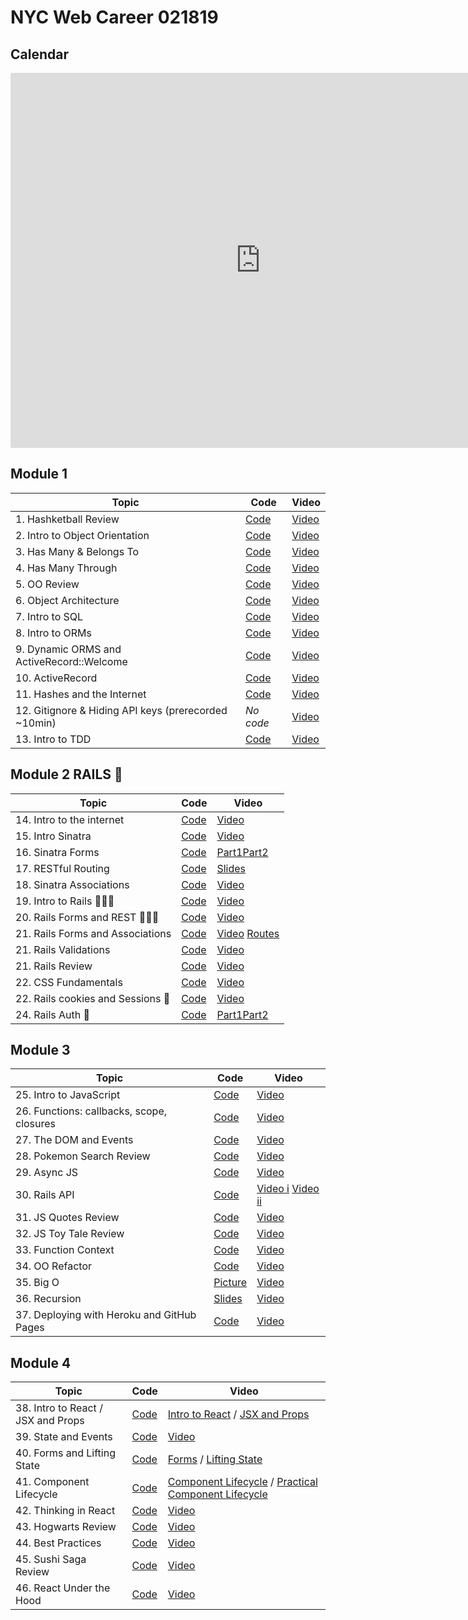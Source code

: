 # NYC Web Career 021819

## Calendar
<iframe src="https://calendar.google.com/calendar/embed?src=flatironschool.com_tbp7g1lf0tfdf3quohkpivj4f4%40group.calendar.google.com&ctz=America%2FNew_York" style="border: 0" width="800" height="600" frameborder="0" scrolling="no"></iframe>

## Module 1
| Topic            | Code                | Video                |
| -----            | ----                | -----                |
| 1. Hashketball Review | [Code](https://github.com/learn-co-students/nyc-web-students-021819/tree/master/01-hashketball-review) | [Video](https://www.youtube.com/watch?v=iyFZxjSX41k&feature=youtu.be) |
| 2. Intro to Object Orientation | [Code](https://github.com/learn-co-students/nyc-web-students-021819/tree/master/02-intro-to-oo) | [Video](https://www.youtube.com/watch?v=ad9bHt4Y-tE&feature=youtu.be) |
| 3. Has Many & Belongs To | [Code](https://github.com/learn-co-students/nyc-web-students-021819/tree/master/03-oo-relations-one-to-many) | [Video](https://www.youtube.com/watch?v=Sf5yMxKWxEg&feature=youtu.be) |
| 4. Has Many Through | [Code](https://github.com/learn-co-students/nyc-web-students-021819/tree/master/04-oo-many-to-many) | [Video](https://www.youtube.com/watch?v=Ts12HKOrSpU&feature=youtu.be) |
| 5. OO Review | [Code](https://github.com/learn-co-students/nyc-web-students-021819/tree/master/05-oo-review) | [Video](https://youtu.be/lnDQveAHJu8) |
| 6. Object Architecture | [Code](https://github.com/learn-co-students/nyc-web-students-021819/tree/master/06-object-architecture) | [Video](https://www.youtube.com/watch?v=Nj9hnjvQU2o&feature=youtu.be) |
| 7. Intro to SQL | [Code](https://github.com/learn-co-students/nyc-web-students-021819/tree/master/07-into-to-sql) | [Video](https://www.youtube.com/watch?v=lT10giPpt48&feature=youtu.be) |
| 8. Intro to ORMs | [Code](https://github.com/learn-co-students/nyc-web-students-021819/tree/master/08-intro-to-orms) | [Video](https://www.youtube.com/watch?v=KpS3O7vF8C0&feature=youtu.be) |
| 9. Dynamic ORMS and ActiveRecord::Welcome | [Code](https://github.com/learn-co-students/nyc-web-students-021819/tree/master/09-dynamic-orms) | [Video](https://www.youtube.com/watch?v=JTTmiLY_t3Y&feature=youtu.be) |
| 10. ActiveRecord | [Code](https://github.com/learn-co-students/nyc-web-students-021819/tree/master/10-activerecord) | [Video](https://www.youtube.com/watch?v=yMDLFvL9jy8&feature=youtu.be)|
| 11. Hashes and the Internet | [Code](https://github.com/learn-co-students/nyc-web-students-021819/tree/master/11-hashes-and-the-internet) | [Video](https://www.youtube.com/watch?v=g_oPVhjn31Q&feature=youtu.be) |
| 12. Gitignore & Hiding API keys (prerecorded ~10min) | _No code_ | [Video](https://www.youtube.com/watch?v=5MEpPVREUjE&feature=youtu.be) |
| 13. Intro to TDD | [Code](https://github.com/learn-co-students/nyc-web-students-021819/tree/master/12-intro-to-tdd) | [Video](https://www.youtube.com/watch?v=vvHNXAwMWRA&feature=youtu.be) |

## Module 2 RAILS 🚂
| Topic            | Code                | Video                |
| -----            | ----                | -----                |
| 14. Intro to the internet | [Code](https://github.com/learn-co-students/nyc-web-students-021819/tree/master/13-intro-to-internet) | [Video](https://youtu.be/02-LWfvdmAg) |
| 15. Intro Sinatra | [Code](https://github.com/learn-co-students/nyc-web-students-021819/tree/master/14-intro-to-sinatra) | [Video](https://youtu.be/jDArr5OKeBw) |
| 16. Sinatra Forms | [Code](https://github.com/learn-co-students/nyc-web-students-021819/tree/master/15-sinatra-forms/fakeholidaytown) | [Part1](https://youtu.be/ULxNPAdL9sg)[Part2](https://youtu.be/GRkws2oyKIs)  |
| 17. RESTful Routing | [Code](https://github.com/learn-co-students/nyc-web-students-021819/tree/master/16-restful-routing/flatsushi) | [Slides](https://docs.google.com/presentation/d/1_elK-0OTxI-zFGUSme5JeN-c4Il30Q023RaVxvexwfg/edit#slide=id.g378a2b8862_0_5)  |
| 18. Sinatra Associations | [Code](https://github.com/learn-co-students/nyc-web-students-021819/tree/master/16-sinatra-associations/spellface) | [Video](https://youtu.be/FFtvUBAAxjU)  |
| 19. Intro to Rails 🚂🚂🚂 | [Code](https://github.com/learn-co-students/nyc-web-students-021819/tree/master/17-intro-to-rails) | [Video](https://youtu.be/svcjsxQZvmU)  |
| 20. Rails Forms and REST 🚂🚂🚂 | [Code](https://github.com/learn-co-students/nyc-web-students-021819/tree/master/18-rails-forms/bullred) | [Video](https://youtu.be/UnlsBmbcq8o)  |
| 21. Rails Forms and Associations | [Code](https://github.com/learn-co-students/nyc-web-students-021819/tree/master/19-rails-associations/mintyfresh) | [Video](https://youtu.be/kWdvKMiyr1o) [Routes](https://youtu.be/9JtuTN5cbYA)  |
| 21. Rails Validations | [Code](https://github.com/learn-co-students/nyc-web-students-021819/tree/master/20-rails-validations/spicysauce) | [Video](https://youtu.be/u0oB9YejT2Y)  |
| 21. Rails Review | [Code](https://github.com/learn-co-students/nyc-web-students-021819/tree/master/21-rails-review/revengers) | [Video](https://youtu.be/rTCueju-Lj4)  
| 22. CSS Fundamentals | [Code](https://github.com/learn-co-students/nyc-web-students-021819/tree/master/22-css-fundamentals) | [Video](https://youtu.be/UK3lB3LCzwE)  
| 22. Rails cookies and Sessions 🍪 | [Code](https://github.com/learn-co-students/nyc-web-students-021819/tree/master/22-rails-sessions-cookies) | [Video](https://youtu.be/gtYJmaWnwtE) 
| 24. Rails Auth 🍪 | [Code](https://github.com/learn-co-students/nyc-web-students-021819/tree/master/24-rails-auth) | [Part1](https://youtu.be/XaGIKqg30vc)[Part2](https://youtu.be/K6P2jbsIDGs) |  

## Module 3 
| Topic            | Code                | Video                |
| -----            | ----                | -----                |
| 25. Intro to JavaScript | [Code](https://github.com/learn-co-students/nyc-web-students-021819/tree/master/25-intro-to-js) | [Video](https://www.youtube.com/watch?v=P849szEeWq0&feature=youtu.be) |
| 26. Functions: callbacks, scope, closures | [Code](https://github.com/learn-co-students/nyc-web-students-021819/tree/master/26-functions--callbacks-scopes-closures) | [Video](https://www.youtube.com/watch?v=X0N460iTvd0&feature=youtu.be) |
| 27. The DOM and Events | [Code](https://github.com/learn-co-students/nyc-web-students-021819/tree/master/27-the-dom-and-events) | [Video](https://www.youtube.com/watch?v=G6EZlN5d4LU&feature=youtu.be) |
| 28. Pokemon Search Review | [Code](https://github.com/learn-co-students/nyc-web-students-021819/tree/master/28-dom-review) | [Video](https://youtu.be/U8_oexAMZOk) |
| 29. Async JS | [Code](https://github.com/learn-co-students/nyc-web-students-021819/tree/master/29-async-js)| [Video](https://www.youtube.com/watch?v=JxTeV_7e_NE&feature=youtu.be)|
| 30. Rails API | [Code](https://github.com/learn-co-students/nyc-web-students-021819/tree/master/30-rails-api) | [Video i](https://www.youtube.com/watch?v=sZPpLUKneVk&feature=youtu.be) [Video ii](http://youtu.be/dnX4dfSWbSE) |
| 31. JS Quotes Review | [Code](https://github.com/learn-co-students/nyc-web-students-021819/tree/master/32-js-quotes-review) | [Video](https://youtu.be/fOblky5CFHI) |
| 32. JS Toy Tale Review | [Code](https://github.com/learn-co-students/nyc-web-students-021819/tree/master/33-js-fetch-crud-review) | [Video](https://youtu.be/b9qbXbFX9mc) |
| 33. Function Context | [Code](https://github.com/learn-co-students/nyc-web-students-021819/tree/master/31-function-context-and-intro-to-oo-js) | [Video](https://www.youtube.com/watch?v=IXEOY167sq0&feature=youtu.be) |
| 34. OO Refactor | [Code](https://github.com/learn-co-students/nyc-web-students-021819/tree/master/34-oo-refactor) | [Video](https://www.youtube.com/watch?v=4ESn-r5M8yQ&feature=youtu.be)|
| 35. Big O | [Picture](bigo.png) | [Video](https://www.youtube.com/watch?v=Bz2yUt9PznQ&feature=youtu.be) |
| 36. Recursion | [Slides](https://docs.google.com/presentation/d/1fhdnYFvSZqRJXw0hMNlT-dVNDV0Iqdv9HyJIGWeGXNc/edit?usp=sharing) | [Video](http://youtu.be/7Pna0xcfK7Q) |
| 37. Deploying with Heroku and GitHub Pages | [Code](https://github.com/learn-co-students/nyc-web-students-021819/tree/master/35-deploying-heroku-github-pages) | [Video](https://youtu.be/fQ8Gij-KzR8) |

## Module 4 
| Topic            | Code                | Video                |
| -----            | ----                | -----                |
| 38. Intro to React / JSX and Props | [Code](https://github.com/learn-co-students/nyc-web-students-021819/tree/master/38-intro-to-react) | [Intro to React](https://youtu.be/DdA0ckvdwYM) / [JSX and Props](https://youtu.be/QnLttNGQTmo) |
| 39. State and Events | [Code](https://github.com/learn-co-students/nyc-web-students-021819/tree/master/39-state-events-and-conditional-rendering) | [Video](https://youtu.be/o8unqDR-kFc) |
| 40. Forms and Lifting State | [Code](https://github.com/learn-co-students/nyc-web-students-021819/tree/master/40-forms-and-lifting-state) | [Forms](https://youtu.be/LulXnzCrOOA) / [Lifting State](https://youtu.be/WbO4B28D8V4) |
| 41. Component Lifecycle | [Code](https://github.com/learn-co-students/nyc-web-students-021819/tree/master/41-component-lifecycle) | [Component Lifecycle](https://youtu.be/O_ivhHHkUNU) / [Practical Component Lifecycle](https://youtu.be/PVkX3uAsd4g) |
| 42. Thinking in React| [Code](https://github.com/learn-co-students/nyc-web-students-021819/tree/master/42-thinking-in-react) | [Video](https://youtu.be/O2RJAK0jges) |
| 43. Hogwarts Review | [Code](https://github.com/learn-co-students/nyc-web-students-021819/tree/master/43-hogwarts-review/hogwarts) | [Video](https://youtu.be/gdfxYwovODE) |
| 44. Best Practices | [Code](https://github.com/learn-co-students/nyc-web-students-021819/tree/master/44-react-best-practices) | [Video](https://youtu.be/sLxf-Tl9TyQ) |
| 45. Sushi Saga Review | [Code](https://github.com/learn-co-students/nyc-web-students-021819/tree/master/45-sushi-saga-review/mod-4-code-challenge-practice-nyc-web-career-021819-mod-4-practice-code-challenge-1556631020) | [Video](https://youtu.be/ttYJxOsWsko) |
| 46. React Under the Hood | [Code](https://github.com/learn-co-students/nyc-web-students-021819/tree/master/46-react-under-the-hood) | [Video](https://youtu.be/617QlsMGdTg) |
